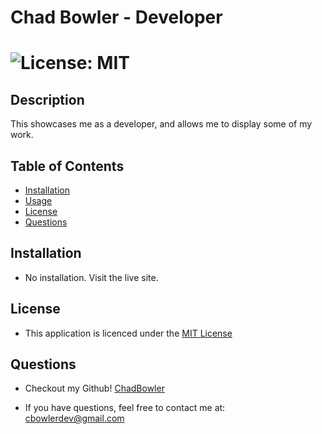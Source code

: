 # Chad Bowler - Developer

# ![License: MIT](https://img.shields.io/badge/License-MIT-yellow.svg)

## Description
This showcases me as a developer, and allows me to display some of my work.

## Table of Contents

- [Installation](#Installation)
- [Usage](#Usage)
- [License](#License)
- [Questions](#Questions)

## Installation

* No installation. Visit the live site.


## License

* This application is licenced under the [MIT License](https://opensource.org/licenses/MIT)

## Questions

* Checkout my Github! [ChadBowler](https://www.github.com/ChadBowler)

* If you have questions, feel free to contact me at: cbowlerdev@gmail.com